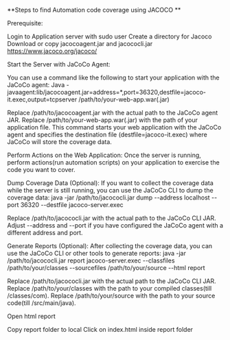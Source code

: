 **Steps to find Automation code coverage using JACOCO
**

Prerequisite:

Login to Application server with sudo user
Create a directory for Jacoco
Download or copy jacocoagent.jar and jacococli.jar
https://www.jacoco.org/jacoco/


Start the Server with JaCoCo Agent:

You can use a command like the following to start your application with the JaCoCo agent:
Java -javaagent:lib/jacocoagent.jar=address=*,port=36320,destfile=jacoco-it.exec,output=tcpserver /path/to/your-web-app.war(.jar)

Replace /path/to/jacocoagent.jar with the actual path to the JaCoCo agent JAR.
Replace /path/to/your-web-app.war(.jar) with the path of your application file.
This command starts your web application with the JaCoCo agent and specifies the destination file (destfile=jacoco-it.exec) where JaCoCo will store the coverage data.


Perform Actions on the Web Application:
Once the server is running, perform actions(run automation scripts) on your application to exercise the code you want to cover.


Dump Coverage Data (Optional):
If you want to collect the coverage data while the server is still running, you can use the JaCoCo CLI to dump the coverage data:
java -jar /path/to/jacococli.jar dump --address localhost --port 36320 --destfile jacoco-server.exec

Replace /path/to/jacococli.jar with the actual path to the JaCoCo CLI JAR.
Adjust --address and --port if you have configured the JaCoCo agent with a different address and port.




Generate Reports (Optional):
After collecting the coverage data, you can use the JaCoCo CLI or other tools to generate reports:
java -jar /path/to/jacococli.jar report jacoco-server.exec --classfiles /path/to/your/classes --sourcefiles /path/to/your/source --html report

Replace /path/to/jacococli.jar with the actual path to the JaCoCo CLI JAR.
Replace /path/to/your/classes with the path to your compiled classes(till /classes/com).
Replace /path/to/your/source with the path to your source code(till /src/main/java).



Open html report

Copy report folder to local
Click on index.html inside report folder


